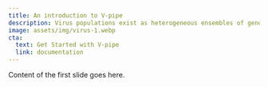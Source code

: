 ```yaml
---
title: An introduction to V-pipe
description: Virus populations exist as heterogeneous ensembles of genomes within their hosts. This genetic diversity is associated with viral pathogenesis, virulence, and disease progression, and it can be probed using high-throughput sequencing technologies.
image: assets/img/virus-1.webp
cta:
  text: Get Started with V-pipe
  link: documentation
---
```


Content of the first slide goes here.